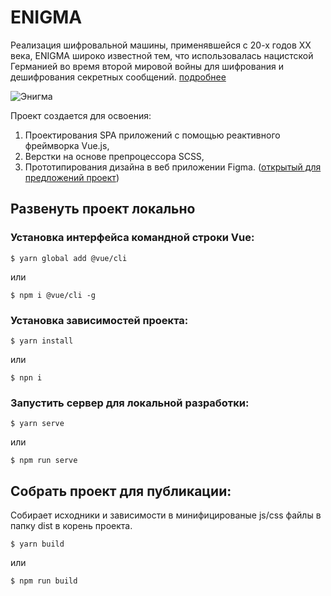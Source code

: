 # ENIGMA

Реализация шифровальной машины, применявшейся с 20-х годов XX века, ENIGMA широко известной тем, что использовалась нацистской Германией во время второй мировой войны для шифрования и дешифрования секретных сообщений. [подробнее](https://ru.wikipedia.org/wiki/%D0%AD%D0%BD%D0%B8%D0%B3%D0%BC%D0%B0)

![Энигма](https://hsto.org/web/722/d90/1a0/722d901a0d1f4f80bae00abafbd3d04c.jpg "музейный экспонят")

Проект создается для освоения:

1. Проектирования SPA приложений с помощью реактивного фреймворка Vue.js,
2. Верстки на основе препроцессора SCSS,
3. Прототипирования дизайна в веб приложении Figma. ([открытый для предложений проект](https://www.figma.com/file/tZNle1Xzy87X60dymq10Zz/enigma-sandbox?node-id=43%3A3))

## Развенуть проект локально

### Установка интерфейса командной строки Vue:

`$ yarn global add @vue/cli`

или

`$ npm i @vue/cli -g`

### Установка зависимостей проекта:

`$ yarn install`

или

`$ npn i`

### Запустить сервер для локальной разработки:

`$ yarn serve`

или

`$ npm run serve`

## Собрать проект для публикации:

Собирает исходники и зависимости в минифицированые js/css файлы в папку dist в корень проекта.

`$ yarn build`

или

`$ npm run build`
